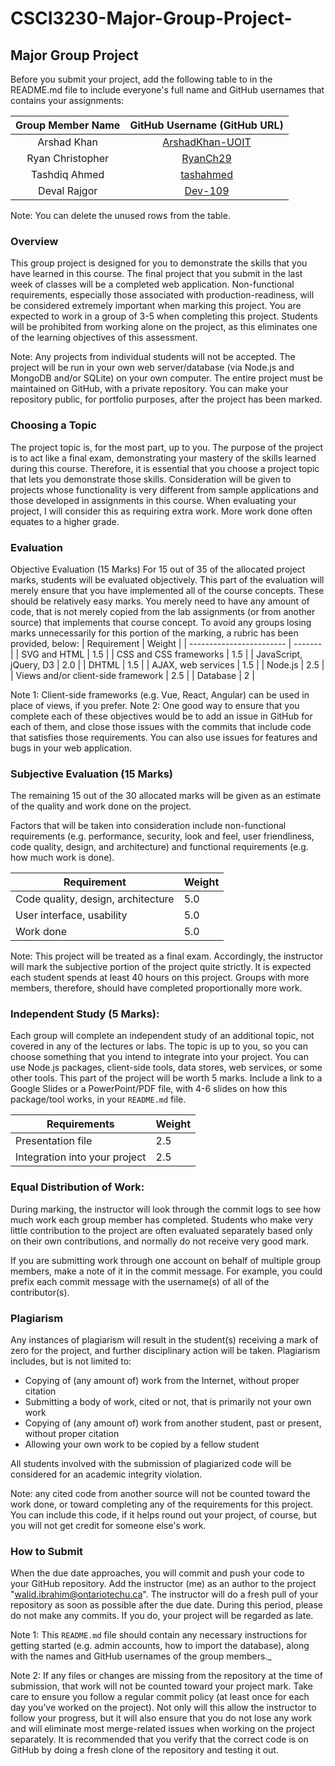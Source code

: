 # CSCI3230-Major-Group-Project-

## Major Group Project
Before you submit your project, add the following table to in the README.md file to include everyone's full name and GitHub usernames that contains your assignments:

| Group Member Name | GitHub Username (GitHub URL)|
| :------------------------:|:--------------------------------------:|
| Arshad Khan | [ArshadKhan-UOIT](https://github.com/ArshadKhan-UOIT) |
| Ryan Christopher | [RyanCh29](https://github.com/RyanCh29) |
| Tashdiq Ahmed | [tashahmed](https://github.com/tashahmed) |
| Deval Rajgor | [Dev-109](https://github.com/Dev-109) |

Note: You can delete the unused rows from the table.
### Overview
This group project is designed for you to demonstrate the skills that you have learned in this course.  The final project that you submit in the last week of classes will be a completed web application.  Non-functional requirements, especially those associated with production-readiness, will be considered extremely important when marking this project.  You are expected to work in a group of 3-5 when completing this project.  Students will be prohibited from working alone on the project, as this eliminates one of the learning objectives of this assessment.

Note:  Any projects from individual students will not be accepted.
The project will be run in your own web server/database (via Node.js and MongoDB and/or SQLite) on your own computer.  The entire project must be maintained on GitHub, with a private repository.  You can make your repository public, for portfolio purposes, after the project has been marked.

 

### Choosing a Topic
The project topic is, for the most part, up to you.  The purpose of the project is to act like a final exam, demonstrating your mastery of the skills learned during this course.  Therefore, it is essential that you choose a project topic that lets you demonstrate those skills.  Consideration will be given to projects whose functionality is very different from sample applications and those developed in assignments in this course.  When evaluating your project, I will consider this as requiring extra work.  More work done often equates to a higher grade.

### Evaluation
Objective Evaluation (15 Marks)
For 15 out of 35 of the allocated project marks, students will be evaluated objectively.  This part of the evaluation will merely ensure that you have implemented all of the course concepts.  These should be relatively easy marks.  You merely need to have any amount of code, that is not merely copied from the lab assignments (or from another source) that implements that course concept.  To avoid any groups losing marks unnecessarily for this portion of the marking, a rubric has been provided, below:
| Requirement |  Weight |
| ------------------------ | ------- | 
| SVG and HTML |	1.5 |
| CSS and CSS frameworks |	1.5 |
| JavaScript, jQuery, D3 | 	2.0 |
| DHTML | 1.5 |
| AJAX, web services |	1.5 |
| Node.js |   	2.5 |
| Views and/or client-side framework |	2.5 |
| Database | 	2 |
 

Note 1:  Client-side frameworks (e.g. Vue, React, Angular) can be used in place of views, if you prefer.
Note 2:  One good way to ensure that you complete each of these objectives would be to add an issue in GitHub for each of them, and close those issues with the commits that include code that satisfies those requirements. You can also use issues for features and bugs in your web application.
### Subjective Evaluation (15 Marks)
The remaining 15 out of the 30 allocated marks will be given as an estimate of the quality and work done on the project.

Factors that will be taken into consideration include non-functional requirements (e.g. performance, security, look and feel, user friendliness, code quality, design, and architecture) and functional requirements (e.g. how much work is done).

| Requirement |                        	Weight |
| ----------------------------------- | ------- | 
| Code quality, design, architecture |	5.0 |
| User interface, usability |	5.0 |
| Work done | 	5.0 |

Note:  This project will be treated as a final exam.  Accordingly, the instructor will mark the subjective portion of the project quite strictly.  It is expected each student spends at least 40 hours on this project.  Groups with more members, therefore, should have completed proportionally more work.

### Independent Study (5 Marks):
Each group will complete an independent study of an additional topic, not covered in any of the lectures or labs. The topic is up to you, so you can choose something that you intend to integrate into your project.  You can use Node.js packages, client-side tools, data stores, web services, or some other tools.  This part of the project will be worth 5 marks.  Include a link to a Google Slides or a PowerPoint/PDF file, with 4-6 slides on how this package/tool works, in your `README.md` file.

| Requirements |	 Weight |
| ------------------------------ | ------- | 
| Presentation file |	2.5 |
| Integration into your project	 | 2.5 |
 

### Equal Distribution of Work:
During marking, the instructor will look through the commit logs to see how much work each group member has completed. Students who make very little contribution to the project are often evaluated separately based only on their own contributions, and normally do not receive very good mark.

If you are submitting work through one account on behalf of multiple group members, make a note of it in the commit message. For example, you could prefix each commit message with the username(s) of all of the contributor(s).

### Plagiarism
Any instances of plagiarism will result in the student(s) receiving a mark of zero for the project, and further disciplinary action will be taken.  Plagiarism includes, but is not limited to:
- Copying of (any amount of) work from the Internet, without proper citation
- Submitting a body of work, cited or not, that is primarily not your own work
- Copying of (any amount of) work from another student, past or present, without proper citation
- Allowing your own work to be copied by a fellow student

All students involved with the submission of plagiarized code will be considered for an academic integrity violation.

Note: any cited code from another source will not be counted toward the work done, or toward completing any of the requirements for this project.  You can include this code, if it helps round out your project, of course, but you will not get credit for someone else's work.
 

### How to Submit
When the due date approaches, you will commit and push your code to your GitHub repository.  Add the instructor (me) as an author to the project "walid.ibrahim@ontariotechu.ca". The instructor will do a fresh pull of your repository as soon as possible after the due date.  During this period, please do not make any commits.  If you do, your project will be regarded as late.

Note 1:  This `README.md` file should contain any necessary instructions for getting started (e.g. admin accounts, how to import the database), along with the names and GitHub usernames of the group members._

Note 2:  If any files or changes are missing from the repository at the time of submission, that work will not be counted toward your project mark.  Take care to ensure you follow a regular commit policy (at least once for each day you’ve worked on the project).  Not only will this allow the instructor to follow your progress, but it will also ensure that you do not lose any work and will eliminate most merge-related issues when working on the project separately.  It is recommended that you verify that the correct code is on GitHub by doing a fresh clone of the repository and testing it out.
